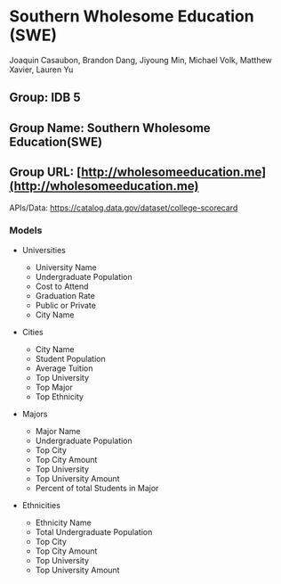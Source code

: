 # Southern Wholesome Education (SWE)
Joaquin Casaubon, Brandon Dang, Jiyoung Min, Michael Volk, Matthew Xavier, Lauren Yu


## Group: IDB 5
## Group Name: Southern Wholesome Education(SWE)
## Group URL: [http://wholesomeeducation.me](http://wholesomeeducation.me)
 
APIs/Data:
https://catalog.data.gov/dataset/college-scorecard

### Models
* Universities
	* University Name
	* Undergraduate Population
	* Cost to Attend
	* Graduation Rate
	* Public or Private
	* City Name

* Cities
	* City Name
	* Student Population
	* Average Tuition
	* Top University
	* Top Major
	* Top Ethnicity

* Majors
	* Major Name
	* Undergraduate Population
	* Top City
	* Top City Amount
	* Top University
	* Top University Amount
	* Percent of total Students in Major

* Ethnicities
	* Ethnicity Name
	* Total Undergraduate Population
	* Top City
	* Top City Amount
	* Top University
	* Top University Amount
